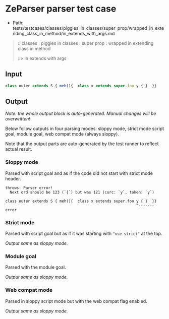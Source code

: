 # ZeParser parser test case

- Path: tests/testcases/classes/piggies_in_classes/super_prop/wrapped_in_extending_class_in_method/in_extends_with_args.md

> :: classes : piggies in classes : super prop : wrapped in extending class in method
>
> ::> in extends with args

## Input

`````js
class outer extends S { meh(){  class x extends super.foo y { }  }}
`````

## Output

_Note: the whole output block is auto-generated. Manual changes will be overwritten!_

Below follow outputs in four parsing modes: sloppy mode, strict mode script goal, module goal, web compat mode (always sloppy).

Note that the output parts are auto-generated by the test runner to reflect actual result.

### Sloppy mode

Parsed with script goal and as if the code did not start with strict mode header.

`````
throws: Parser error!
  Next ord should be 123 (`{`) but was 121 (curc: `y`, token: `y`)

class outer extends S { meh(){  class x extends super.foo y { }  }}
                                                          ^------- error
`````

### Strict mode

Parsed with script goal but as if it was starting with `"use strict"` at the top.

_Output same as sloppy mode._

### Module goal

Parsed with the module goal.

_Output same as sloppy mode._

### Web compat mode

Parsed in sloppy script mode but with the web compat flag enabled.

_Output same as sloppy mode._
